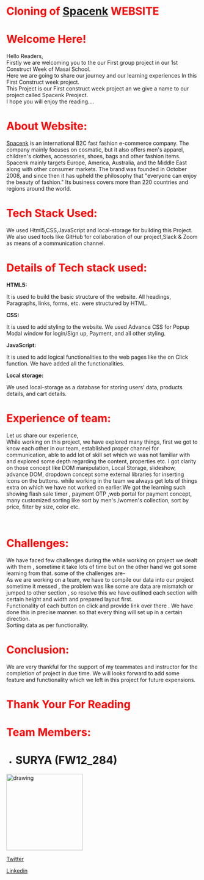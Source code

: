 # <span style="color:red"> Cloning of  [Spacenk](https://www.spacenk.com/uk/home) WEBSITE </span>

# <span style="color:red"> Welcome Here!</span>

Hello Readers,<br>
Firstly we are welcoming you to the our First group project in our 1st Construct Week of Masai School. <br>Here we are going to share our journey and our learning experiences In this First Construct week project.<br> This Project is our First construct week project an we give a name to our project called Spacenk Preoject. <br> I hope you will enjoy the reading….

# <span style="color:red"> About Website: </span>

 [Spacenk](https://www.spacenk.com/uk/home) is an international B2C fast fashion e-commerce company. The company mainly focuses on cosmatic, but it also offers men's apparel, children's clothes, accessories, shoes, bags and other fashion items. Spacenk mainly targets Europe, America, Australia, and the Middle East along with other consumer markets. The brand was founded in October 2008, and since then it has upheld the philosophy that "everyone can enjoy the beauty of fashion." Its business covers more than 220 countries and regions around the world.

# <span style="color:red"> Tech Stack Used: </span>

 We used Html5,CSS,JavaScript and local-storage for building this Project. We also used tools like GitHub for collaboration of our project,Slack & Zoom as means of a communication channel.


# <span style="color:red"> Details of Tech stack used: </span>

<b>HTML5:</b>

It is used to build the basic structure of the website. All headings, Paragraphs, links, forms, etc. were structured by HTML.

 <b>CSS:</b>

It is used to add styling to the website. We used Advance CSS for Popup Modal window for login/Sign up, Payment, and all other styling.

 <b>JavaScript:</b>

It is used to add logical functionalities to the web pages like the on Click function. We have added all the functionalities.

<b> Local storage:</b>

We used local-storage as a database for storing users’ data, products details, and cart details.

# <span style="color:red"> Experience of team: </span>

Let us share our experience,<br>
While working on this project, we have explored many things, first we got to know each other in our team, established proper channel for communication, able to add lot of skill set which we was not familiar with and explored some depth regarding the content, properties etc. I got clarity on those concept like DOM manipulation, Local Storage, slideshow, advance DOM, dropdown concept some external libraries for inserting icons on the buttons. while working in the team we always get lots of things extra on which we have not worked on earlier.We got the learning such showing flash sale timer , payment OTP ,web portal for payment concept, many customized sorting like sort by men's /women's collection, sort by price, filter by size, color etc.



 <br>

# <span style="color:red">Challenges: </span>
We have faced few challenges during the while working on project we dealt with them , sometime it take lots of time but on the other hand we got some learning from that. some of the challenges are-<br>
As we are working on a team, we have to compile our data into our project sometime it messed , the problem was like some are data are mismatch or jumped to other section ,  so resolve this we have outlined each section with certain height and width and prepared layout first.<br>
Functionality of each button on click and provide link over there . We have done this in precise manner. so that every thing will set up in a certain direction.<br>
Sorting data as per functionality.


# <span style="color:red">Conclusion: </span>
We are very thankful for the support of my teammates and instructor for the completion of project in due time. We will looks forward to add some feature and functionality which we left in this project for future expensions.


# <span style="color:red"> Thank Your For Reading </span>



# <span style="color:red"> Team Members: </span>

- # SURYA (FW12_284)
<img src="https://1.bp.blogspot.com/-LY-OxkFfV2Y/XrhBS6NJTtI/AAAAAAAAOUE/nIlkPB0zgd8J3GjbkjAytu_rBeuSOCQzwCLcBGAsYHQ/s1600/83977760_482331609338910_4857945596205465600_o.jpg" alt="drawing" style="width:200px;"/>

[Twitter](www.twitter.com/spyadavg)

[Linkedin](https://www.linkedin.com/in/surya-p-924b311a1/)



